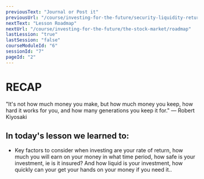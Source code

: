 ```yaml
---
previousText: "Journal or Post it"
previousUrl: "/course/investing-for-the-future/security-liquidity-return/journal-or-post-it"
nextText: "Lesson Roadmap"
nextUrl: "/course/investing-for-the-future/the-stock-market/roadmap"
lastLession: "true"
lastSession: "false"
courseModuleId: "6"
sessionId: "7"
pageId: "2"
---
```



# RECAP

<sparkle-character-intro position="right" character="jen">
"It's not how much money you make, but how much money you keep, how hard it works for you, and how many generations you keep it for." — Robert Kiyosaki
</sparkle-character-intro>


## In today's lesson we learned to: 
- Key factors to consider when investing are your rate of return, how much you will earn on your money in what time period, how safe is your investment, ie is it insured? And how liquid is your investment, how quickly can your get your hands on your money if you need it..
